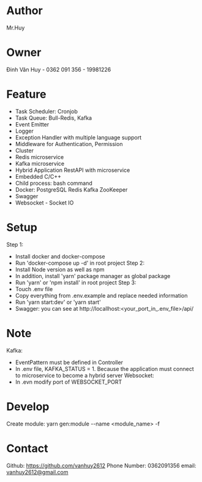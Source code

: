 # Author 
Mr.Huy
# Owner 
Đinh Văn Huy - 0362 091 356 - 19981226

# Feature
+ Task Scheduler: Cronjob
+ Task Queue: Bull-Redis, Kafka
+ Event Emitter
+ Logger
+ Exception Handler with multiple language support
+ Middleware for Authentication, Permission
+ Cluster
+ Redis microservice
+ Kafka microservice
+ Hybrid Application RestAPI with microservice
+ Embedded C/C++
+ Child process: bash command 
+ Docker:
  PostgreSQL
  Redis
  Kafka
  ZooKeeper
+ Swagger
+ Websocket - Socket IO

# Setup
Step 1:
  + Install docker and docker-compose
  + Run 'docker-compose up -d' in root project
Step 2:
  + Install Node version as well as npm
  + In addition, install 'yarn' package manager as global package
  + Run 'yarn' or 'npm install' in root project
Step 3:
  + Touch .env file
  + Copy everything from .env.example and replace needed information
  + Run 'yarn start:dev' or 'yarn start'
  + Swagger: you can see at http://locallhost:<your_port_in_.env_file>/api/

# Note
Kafka:
  + EventPattern must be defined in Controller
  + In .env file, KAFKA_STATUS = 1. Because the application must connect to microservice to become a hybrid server
Websocket:
  + In .evn modify port of WEBSOCKET_PORT

# Develop
Create module: yarn gen:module --name <module_name> -f   

# Contact
Github: https://github.com/vanhuy2612
Phone Number: 0362091356
email: vanhuy2612@gmail.com
